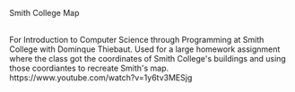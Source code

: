 Smith College Map

<br/>
For Introduction to Computer Science through Programming at Smith College with Dominque Thiebaut.
Used for a large homework assignment where the class got the coordinates of Smith College's buildings and using those coordiantes to recreate Smith's map.
<br/>
https://www.youtube.com/watch?v=1y6tv3MESjg
